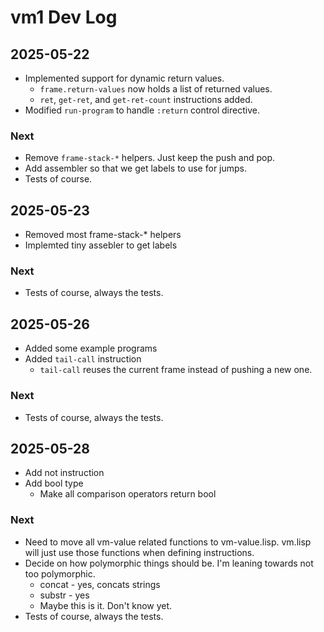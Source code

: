 # vm1 Dev Log

## 2025-05-22

- Implemented support for dynamic return values.
  - `frame.return-values` now holds a list of returned values.
  - `ret`, `get-ret`, and `get-ret-count` instructions added.
- Modified `run-program` to handle `:return` control directive.

### Next

- Remove `frame-stack-*` helpers. Just keep the push and pop.
- Add assembler so that we get labels to use for jumps.
- Tests of course.

## 2025-05-23

- Removed most frame-stack-* helpers
- Implemted tiny assebler to get labels

### Next

- Tests of course, always the tests.

## 2025-05-26

- Added some example programs
- Added `tail-call` instruction
  - `tail-call` reuses the current frame instead of pushing
    a new one.

### Next

- Tests of course, always the tests.

## 2025-05-28

- Add not instruction
- Add bool type
  - Make all comparison operators return bool

### Next

- Need to move all vm-value related functions to vm-value.lisp.
  vm.lisp will just use those functions when defining instructions.
- Decide on how polymorphic things should be. I'm leaning towards
  not too polymorphic.
  - concat - yes, concats strings
  - substr - yes
  - Maybe this is it. Don't know yet.
- Tests of course, always the tests.

